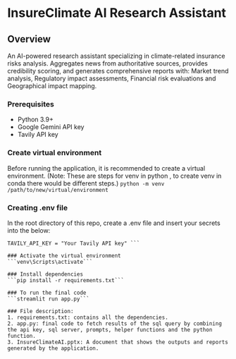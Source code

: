 # InsureClimate AI Research Assistant 
##  Overview

An AI-powered research assistant specializing in climate-related insurance risks analysis. Aggregates news from authoritative sources, provides credibility scoring, and generates comprehensive reports with: Market trend analysis, Regulatory impact assessments, Financial risk evaluations and Geographical impact mapping.

### Prerequisites
- Python 3.9+
- Google Gemini API key
- Tavily API key

### Create virtual environment
Before running the application, it is recommended to create a virtual environment. (Note: These are steps for venv in python , to create venv in conda there would be different steps.)
```python -m venv /path/to/new/virtual/environment```

### Creating .env file
In the root directory of this repo, create a .env file and insert your secrets into the below:
```GEMINI_API_KEY = "Your Gemini API Key"
TAVILY_API_KEY = "Your Tavily API key" ```

### Activate the virtual environment
```venv\Scripts\activate```

### Install dependencies
```pip install -r requirements.txt```

### To run the final code
```streamlit run app.py```

### File description:
1. requirements.txt: contains all the dependencies.
2. app.py: final code to fetch results of the sql query by combining the api key, sql server, prompts, helper functions and the python function.
3. InsureClimateAI.pptx: A document that shows the outputs and reports generated by the application.

